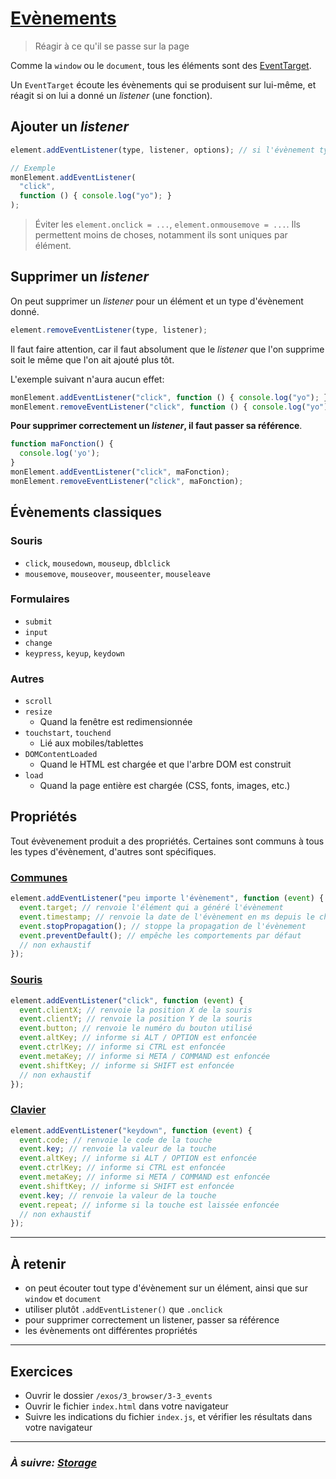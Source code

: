 # [Evènements](https://developer.mozilla.org/en-US/docs/Web/Events)

> Réagir à ce qu'il se passe sur la page

Comme la `window` ou le `document`, tous les éléments sont des [EventTarget](https://developer.mozilla.org/fr/docs/Web/API/EventTarget).

Un `EventTarget` écoute les évènements qui se
produisent sur lui-même, et réagit si on lui a donné un *listener* (une fonction).

## Ajouter un *listener*

```js
element.addEventListener(type, listener, options); // si l'évènement type se produit sur element, alors exécute listener, avec des options
```
```js
// Exemple
monElement.addEventListener(
  "click",
  function () { console.log("yo"); }
);
```

> Éviter les `element.onclick = ...`, `element.onmousemove = ...`. Ils permettent moins de choses, notamment ils sont uniques par élément.

## Supprimer un *listener*

On peut supprimer un *listener* pour un élément et un type d'évènement donné.
```js
element.removeEventListener(type, listener);
```

Il faut faire attention, car il faut absolument que le *listener* que l'on supprime soit le même que l'on ait ajouté plus tôt.

L'exemple suivant n'aura aucun effet:
```js
monElement.addEventListener("click", function () { console.log("yo"); });
monElement.removeEventListener("click", function () { console.log("yo"); }); // ceci n'aura aucun effet
```

**Pour supprimer correctement un *listener*, il faut passer sa référence**.
```js
function maFonction() {
  console.log('yo');
}
monElement.addEventListener("click", maFonction);
monElement.removeEventListener("click", maFonction);
```

## Évènements classiques

### Souris

- `click`, `mousedown`, `mouseup`, `dblclick`
- `mousemove`, `mouseover`, `mouseenter`, `mouseleave`

### Formulaires

- `submit`
- `input`
- `change`
- `keypress`, `keyup`, `keydown`

### Autres

- `scroll`
- `resize`
  - Quand la fenêtre est redimensionnée
- `touchstart`, `touchend`
  - Lié aux mobiles/tablettes
- `DOMContentLoaded`
  - Quand le HTML est chargée et que l'arbre DOM est construit
- `load`
  - Quand la page entière est chargée (CSS, fonts, images, etc.)


## Propriétés

Tout évèvenement produit a des propriétés. Certaines sont communs à tous les types d'évènement, d'autres sont spécifiques.

### [Communes](https://developer.mozilla.org/en-US/docs/Web/API/Event)

```js
element.addEventListener("peu importe l'évènement", function (event) {
  event.target; // renvoie l'élément qui a généré l'évènement
  event.timestamp; // renvoie la date de l'évènement en ms depuis le chargement de la page
  event.stopPropagation(); // stoppe la propagation de l'évènement
  event.preventDefault(); // empêche les comportements par défaut
  // non exhaustif
});
```

### [Souris](https://developer.mozilla.org/en-US/docs/Web/API/MouseEvent)

```js
element.addEventListener("click", function (event) {
  event.clientX; // renvoie la position X de la souris
  event.clientY; // renvoie la position Y de la souris
  event.button; // renvoie le numéro du bouton utilisé
  event.altKey; // informe si ALT / OPTION est enfoncée
  event.ctrlKey; // informe si CTRL est enfoncée
  event.metaKey; // informe si META / COMMAND est enfoncée
  event.shiftKey; // informe si SHIFT est enfoncée
  // non exhaustif
});
```

### [Clavier](https://developer.mozilla.org/en-US/docs/Web/API/KeyboardEvent)

```js
element.addEventListener("keydown", function (event) {
  event.code; // renvoie le code de la touche
  event.key; // renvoie la valeur de la touche
  event.altKey; // informe si ALT / OPTION est enfoncée
  event.ctrlKey; // informe si CTRL est enfoncée
  event.metaKey; // informe si META / COMMAND est enfoncée
  event.shiftKey; // informe si SHIFT est enfoncée
  event.key; // renvoie la valeur de la touche
  event.repeat; // informe si la touche est laissée enfoncée
  // non exhaustif
});
```

---

## À retenir

- on peut écouter tout type d'évènement sur un élément, ainsi que sur `window` et `document`
- utiliser plutôt `.addEventListener()` que `.onclick`
- pour supprimer correctement un listener, passer sa référence
- les évènements ont différentes propriétés

---

## Exercices

- Ouvrir le dossier `/exos/3_browser/3-3_events`
- Ouvrir le fichier `index.html` dans votre navigateur
- Suivre les indications du fichier `index.js`, et vérifier les résultats dans votre navigateur

---

### _À suivre: [Storage](./3-4_storage.md)_
